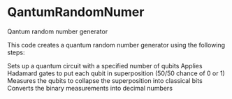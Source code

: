 # QantumRandomNumer
Qantum random number generator 

This code creates a quantum random number generator using the following steps:

Sets up a quantum circuit with a specified number of qubits
Applies Hadamard gates to put each qubit in superposition (50/50 chance of 0 or 1)
Measures the qubits to collapse the superposition into classical bits
Converts the binary measurements into decimal numbers
